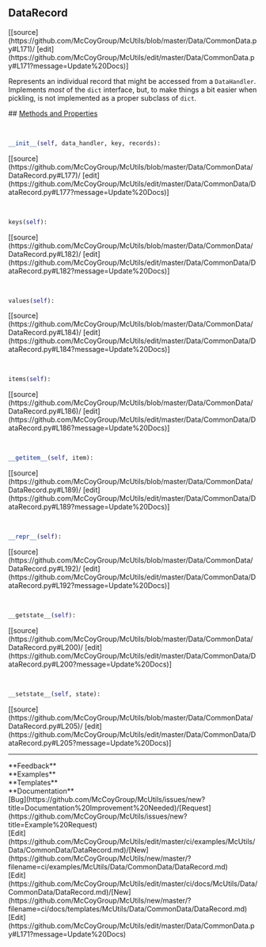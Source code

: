 ## <a id="McUtils.Data.CommonData.DataRecord">DataRecord</a> 

<div class="docs-source-link" markdown="1">
[[source](https://github.com/McCoyGroup/McUtils/blob/master/Data/CommonData.py#L171)/
[edit](https://github.com/McCoyGroup/McUtils/edit/master/Data/CommonData.py#L171?message=Update%20Docs)]
</div>

Represents an individual record that might be accessed from a `DataHandler`.
Implements _most_ of the `dict` interface, but, to make things a bit easier when
pickling, is not implemented as a proper subclass of `dict`.







<div class="collapsible-section">
 <div class="collapsible-section collapsible-section-header" markdown="1">
## <a class="collapse-link" data-toggle="collapse" href="#methods" markdown="1"> Methods and Properties</a> <a class="float-right" data-toggle="collapse" href="#methods"><i class="fa fa-chevron-down"></i></a>
 </div>
 <div class="collapsible-section collapsible-section-body collapse show" id="methods" markdown="1">
 
<a id="McUtils.Data.CommonData.DataRecord.__init__" class="docs-object-method">&nbsp;</a> 
```python
__init__(self, data_handler, key, records): 
```
<div class="docs-source-link" markdown="1">
[[source](https://github.com/McCoyGroup/McUtils/blob/master/Data/CommonData/DataRecord.py#L177)/
[edit](https://github.com/McCoyGroup/McUtils/edit/master/Data/CommonData/DataRecord.py#L177?message=Update%20Docs)]
</div>


<a id="McUtils.Data.CommonData.DataRecord.keys" class="docs-object-method">&nbsp;</a> 
```python
keys(self): 
```
<div class="docs-source-link" markdown="1">
[[source](https://github.com/McCoyGroup/McUtils/blob/master/Data/CommonData/DataRecord.py#L182)/
[edit](https://github.com/McCoyGroup/McUtils/edit/master/Data/CommonData/DataRecord.py#L182?message=Update%20Docs)]
</div>


<a id="McUtils.Data.CommonData.DataRecord.values" class="docs-object-method">&nbsp;</a> 
```python
values(self): 
```
<div class="docs-source-link" markdown="1">
[[source](https://github.com/McCoyGroup/McUtils/blob/master/Data/CommonData/DataRecord.py#L184)/
[edit](https://github.com/McCoyGroup/McUtils/edit/master/Data/CommonData/DataRecord.py#L184?message=Update%20Docs)]
</div>


<a id="McUtils.Data.CommonData.DataRecord.items" class="docs-object-method">&nbsp;</a> 
```python
items(self): 
```
<div class="docs-source-link" markdown="1">
[[source](https://github.com/McCoyGroup/McUtils/blob/master/Data/CommonData/DataRecord.py#L186)/
[edit](https://github.com/McCoyGroup/McUtils/edit/master/Data/CommonData/DataRecord.py#L186?message=Update%20Docs)]
</div>


<a id="McUtils.Data.CommonData.DataRecord.__getitem__" class="docs-object-method">&nbsp;</a> 
```python
__getitem__(self, item): 
```
<div class="docs-source-link" markdown="1">
[[source](https://github.com/McCoyGroup/McUtils/blob/master/Data/CommonData/DataRecord.py#L189)/
[edit](https://github.com/McCoyGroup/McUtils/edit/master/Data/CommonData/DataRecord.py#L189?message=Update%20Docs)]
</div>


<a id="McUtils.Data.CommonData.DataRecord.__repr__" class="docs-object-method">&nbsp;</a> 
```python
__repr__(self): 
```
<div class="docs-source-link" markdown="1">
[[source](https://github.com/McCoyGroup/McUtils/blob/master/Data/CommonData/DataRecord.py#L192)/
[edit](https://github.com/McCoyGroup/McUtils/edit/master/Data/CommonData/DataRecord.py#L192?message=Update%20Docs)]
</div>


<a id="McUtils.Data.CommonData.DataRecord.__getstate__" class="docs-object-method">&nbsp;</a> 
```python
__getstate__(self): 
```
<div class="docs-source-link" markdown="1">
[[source](https://github.com/McCoyGroup/McUtils/blob/master/Data/CommonData/DataRecord.py#L200)/
[edit](https://github.com/McCoyGroup/McUtils/edit/master/Data/CommonData/DataRecord.py#L200?message=Update%20Docs)]
</div>


<a id="McUtils.Data.CommonData.DataRecord.__setstate__" class="docs-object-method">&nbsp;</a> 
```python
__setstate__(self, state): 
```
<div class="docs-source-link" markdown="1">
[[source](https://github.com/McCoyGroup/McUtils/blob/master/Data/CommonData/DataRecord.py#L205)/
[edit](https://github.com/McCoyGroup/McUtils/edit/master/Data/CommonData/DataRecord.py#L205?message=Update%20Docs)]
</div>
 </div>
</div>












---


<div markdown="1" class="text-secondary">
<div class="container">
  <div class="row">
   <div class="col" markdown="1">
**Feedback**   
</div>
   <div class="col" markdown="1">
**Examples**   
</div>
   <div class="col" markdown="1">
**Templates**   
</div>
   <div class="col" markdown="1">
**Documentation**   
</div>
   <div class="col" markdown="1">
   
</div>
   <div class="col" markdown="1">
   
</div>
   <div class="col" markdown="1">
   
</div>
</div>
  <div class="row">
   <div class="col" markdown="1">
[Bug](https://github.com/McCoyGroup/McUtils/issues/new?title=Documentation%20Improvement%20Needed)/[Request](https://github.com/McCoyGroup/McUtils/issues/new?title=Example%20Request)   
</div>
   <div class="col" markdown="1">
[Edit](https://github.com/McCoyGroup/McUtils/edit/master/ci/examples/McUtils/Data/CommonData/DataRecord.md)/[New](https://github.com/McCoyGroup/McUtils/new/master/?filename=ci/examples/McUtils/Data/CommonData/DataRecord.md)   
</div>
   <div class="col" markdown="1">
[Edit](https://github.com/McCoyGroup/McUtils/edit/master/ci/docs/McUtils/Data/CommonData/DataRecord.md)/[New](https://github.com/McCoyGroup/McUtils/new/master/?filename=ci/docs/templates/McUtils/Data/CommonData/DataRecord.md)   
</div>
   <div class="col" markdown="1">
[Edit](https://github.com/McCoyGroup/McUtils/edit/master/Data/CommonData.py#L171?message=Update%20Docs)   
</div>
   <div class="col" markdown="1">
   
</div>
   <div class="col" markdown="1">
   
</div>
   <div class="col" markdown="1">
   
</div>
</div>
</div>
</div>